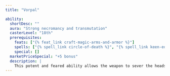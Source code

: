 ```yaml
---
title: "Vorpal"

ability:
  shortDesc: ""
  aura: "Strong necromancy and transmutation"
  casterLevel: "18th"
  prerequisites:
    feats: ["{% feat_link craft-magic-arms-and-armor %}"]
    spells: ["{% spell_link circle-of-death %}", "{% spell_link keen-edge %}"]
    special: []
  marketPriceSpecial: "+5 bonus"
  description: |
    This potent and feared ability allows the weapon to sever the heads of those it strikes. Upon a roll of natural 20 (followed by a successful roll to confirm the critical hit), the weapon severs the opponent's head (if it has one) from its body. Some creatures, such as many aberrations and all oozes, have no heads. Others, such as golems and undead creatures other than vampires, are not affected by the loss of their heads. Most other creatures, however, die when their heads are cut off. A vorpal weapon must be a slashing weapon. (If you roll this property randomly for an inappropriate weapon, reroll.)
---
```

